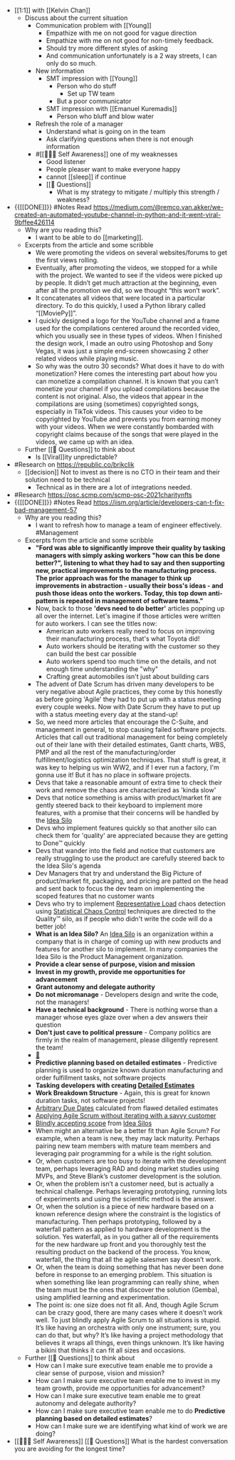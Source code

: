 - [[1:1]] with [[Kelvin Chan]]
    - Discuss about the current situation
        - Communication problem with [[Young]]
            - Empathize with me on not good for vague direction
            - Empathize with me on not good for non-timely feedback.
            - Should try more different styles of asking
            - And communication unfortunately is a 2 way streets, I can only do so much.
        - New information
            - SMT impression with [[Young]]
                - Person who do stuff
                    - Set up TW team
                - But a poor communicator
            - SMT impression with [[Emanuel Kuremadis]]
                - Person who bluff and blow water
        - Refresh the role of a manager
            - Understand what is going on in the team
            - Ask clarifying questions when there is not enough information
        - #[[🧘🏻‍♂️ Self Awareness]] one of my weaknesses
            - Good listener
            - People pleaser want to make everyone happy
            - cannot [[sleep]] if continue
            - [[🤔 Questions]] 
                - What is my strategy to mitigate / multiply this strength / weakness?
- {{[[DONE]]}} #Notes Read https://medium.com/@remco.van.akker/we-created-an-automated-youtube-channel-in-python-and-it-went-viral-9bffee426114 
    - Why are you reading this?
        - I want to be able to do [[marketing]].
    - Excerpts from the article and some scribble
        - We were promoting the videos on several websites/forums to get the first views rolling.
        - Eventually, after promoting the videos, we stopped for a while with the project. We wanted to see if the videos were picked up by people. It didn’t get much attraction at the beginning, even after all the promotion we did, so we thought “this won’t work”.
        - It concatenates all videos that were located in a particular directory. To do this quickly, I used a Python library called “[[MoviePy]]”.
        - I quickly designed a logo for the YouTube channel and a frame used for the compilations centered around the recorded video, which you usually see in these types of videos. When I finished the design work, I made an outro using Photoshop and Sony Vegas, it was just a simple end-screen showcasing 2 other related videos while playing music.
        - So why was the outro 30 seconds? What does it have to do with monetization? Here comes the interesting part about how you can monetize a compilation channel. It is known that you can’t monetize your channel if you upload compilations because the content is not original. Also, the videos that appear in the compilations are using (sometimes) copyrighted songs, especially in TikTok videos. This causes your video to be copyrighted by YouTube and prevents you from earning money with your videos. When we were constantly bombarded with copyright claims because of the songs that were played in the videos, we came up with an idea.
    - Further [[🤔 Questions]] to think about
        - Is [[Viral]]ity unpredictable?
- #Research on https://republic.co/brikclik
    - [[decision]] Not to invest as there is no CTO in their team and their solution need to be technical
        - Technical as in there are a lot of integrations needed.
- #Research https://osc.scmp.com/scmp-osc-2021charitynfts
- {{[[DONE]]}} #Notes Read https://iism.org/article/developers-can-t-fix-bad-management-57 
    - Why are you reading this?
        - I want to refresh how to manage a team of engineer effectively. #Management
    - Excerpts from the article and some scribble
        - __"Ford was able to significantly improve their quality by tasking managers with simply asking workers "how can this be done better?", listening to what they had to say and then supporting new, practical improvements to the manufacturing process. The prior approach was for the manager to think up improvements in abstraction - usually their boss's ideas - and push those ideas onto the workers. Today, this top down anti-pattern is repeated in management of software teams."__
        - Now, back to those __'devs need to do better'__ articles popping up all over the internet. Let's imagine if those articles were written for auto workers. I can see the titles now:
            - American auto workers really need to focus on improving their manufacturing process, that's what Toyota did!
            - Auto workers should be iterating with the customer so they can build the best car possible
            - Auto workers spend too much time on the details, and not enough time understanding the "why"
            - Crafting great automobiles isn't just about building cars
        - The advent of Date Scrum has driven many developers to be very negative about Agile practices, they come by this honestly as before going 'Agile' they had to put up with a status meeting every couple weeks. Now with Date Scrum they have to put up with a status meeting every day at the stand-up!
        - So, we need more articles that encourage the C-Suite, and management in general, to stop causing failed software projects. Articles that call out traditional management for being completely out of their lane with their detailed estimates, Gantt charts, WBS, PMP and all the rest of the manufacturing/order fulfillment/logistics optimization techniques. That stuff is great, it was key to helping us win WW2, and if I ever run a factory, I'm gonna use it! But it has no place in software projects.
        - Devs that take a reasonable amount of extra time to check their work and remove the chaos are characterized as 'kinda slow'
        - Devs that notice something is amiss with product/market fit are gently steered back to their keyboard to implement more features, with a promise that their concerns will be handled by the [Idea Silo](https://iism.org/post/glossary-idea-silo-65)
        - Devs who implement features quickly so that another silo can check them for 'quality' are appreciated because they are getting to Done™ quickly
        - Devs that wander into the field and notice that customers are really struggling to use the product are carefully steered back to the Idea Silo's agenda
        - Dev Managers that try and understand the Big Picture of product/market fit, packaging, and pricing are patted on the head and sent back to focus the dev team on implementing the scoped features that no customer wants
        - Devs who try to implement [Representative Load](https://iism.org/post/glossary-representative-load-59) chaos detection using [Statistical Chaos Control](https://iism.org/post/glossary-statistical-chaos-control-62) techniques are directed to the Quality™ silo, as if people who didn't write the code will do a better job!
        - **What is an Idea Silo?** An [Idea Silo](https://iism.org/post/glossary-idea-silo-65) is an organization within a company that is in charge of coming up with new products and features for another silo to implement. In many companies the Idea Silo is the Product Management organization.
        - **Provide a clear sense of purpose, vision and mission**
        - **Invest in my growth, provide me opportunities for advancement**
        - **Grant autonomy and delegate authority**
        - **Do not micromanage** - Developers design and write the code, not the managers!
        - **Have a technical background** - There is nothing worse than a manager whose eyes glaze over when a dev answers their question
        - **Don't just cave to political pressure** - Company politics are firmly in the realm of management, please diligently represent the team!
        - [🔗](https://iism.org/material/software-management-essentials-research-1/motivation-factors-top-3-dislikes-reported-by-creative-workers)
        - **Predictive planning based on detailed estimates** - Predictive planning is used to organize known duration manufacturing and order fulfillment tasks, not software projects
        - **Tasking developers with creating [Detailed Estimates](https://iism.org/article/is-tasking-developers-with-creating-detailed-estimates-a-waste-of-company-money-42)**
        - **Work Breakdown Structure** - Again, this is great for known duration tasks, not software projects!
        - [Arbitrary Due Dates](https://iism.org/article/driving-engineers-to-an-arbitrary-date-is-a-value-destroying-mistake-49) calculated from flawed detailed estimates
        - [Applying Agile Scrum without iterating with a savvy customer](https://iism.org/article/agile-scrum-is-not-working-51)
        - [Blindly accepting scope](https://iism.org/article/help-your-organization-discover-the-true-scope-of-their-software-projects-43) from [Idea Silos](https://iism.org/post/glossary-idea-silo-65)
        - When might an alternative be a better fit than Agile Scrum? For example, when a team is new, they may lack maturity. Perhaps pairing new team members with mature team members and leveraging pair programming for a while is the right solution.
        - Or, when customers are too busy to iterate with the development team, perhaps leveraging RAD and doing market studies using MVPs, and Steve Blank’s customer development is the solution.
        - Or, when the problem isn’t a customer need, but is actually a technical challenge. Perhaps leveraging prototyping, running lots of experiments and using the scientific method is the answer.
        - Or, when the solution is a piece of new hardware based on a known reference design where the constraint is the logistics of manufacturing. Then perhaps prototyping, followed by a waterfall pattern as applied to hardware development is the solution. Yes waterfall, as in you gather all of the requirements for the new hardware up front and you thoroughly test the resulting product on the backend of the process. You know, waterfall, the thing that all the agile salesmen say doesn’t work.
        - Or, when the team is doing something that has never been done before in response to an emerging problem. This situation is when something like lean programming can really shine, when the team must be the ones that discover the solution (Gemba), using amplified learning and experimentation.
        - The point is: one size does not fit all. And, though Agile Scrum can be crazy good, there are many cases where it doesn’t work well. To just blindly apply Agile Scrum to all situations is stupid. It’s like having an orchestra with only one instrument; sure, you can do that, but why? It’s like having a project methodology that believes it wraps all things, even things unknown. It’s like having a bikini that thinks it can fit all sizes and occasions.
    - Further [[🤔 Questions]] to think about
        - How can I make sure executive team enable me to provide a clear sense of purpose, vision and mission?
        - How can I make sure executive team enable me to invest in my team growth, provide me opportunities for advancement?
        - How can I make sure executive team enable me to great autonomy and delegate authority?
        - How can I make sure executive team enable me to do **Predictive planning based on detailed estimates**?
        - How can I make sure we are identifying what kind of work we are doing?
- [[🧘🏻‍♂️ Self Awareness]] [[🤔 Questions]] What is the hardest conversation you are avoiding for the longest time?
